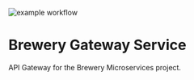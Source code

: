 ![example workflow](https://github.com/strohs/brewery-microservices/actions/workflows/brewery-gateway.yml/badge.svg)

# Brewery Gateway Service

API Gateway for the Brewery Microservices project.


